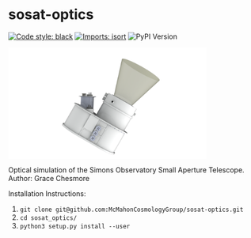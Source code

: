 # sosat-optics

[![Code style: black](https://img.shields.io/badge/code%20style-black-000000.svg)](https://github.com/psf/black) [![Imports: isort](https://img.shields.io/badge/%20imports-isort-%231674b1?style=flat&labelColor=ef8336)](https://pycqa.github.io/isort/) <img alt="PyPI Version" src="https://warehouse-camo.ingress.cmh1.psfhosted.org/de2d976dc35330a8bcb0ea60aac0d455efcb09b0/68747470733a2f2f696d672e736869656c64732e696f2f707970692f762f6175746f706570382e737667">

<img src="https://github.com/McMahonCosmologyGroup/sosat-optics/blob/main/figures/LASC_External_HQ_20180328_2.png?raw=true" alt="centered image" width="400" align="middle"/>

Optical simulation of the Simons Observatory Small Aperture Telescope. <br />
Author: Grace Chesmore

Installation Instructions:

1. `git clone git@github.com:McMahonCosmologyGroup/sosat-optics.git`
2. `cd sosat_optics/`
3. `python3 setup.py install --user`
